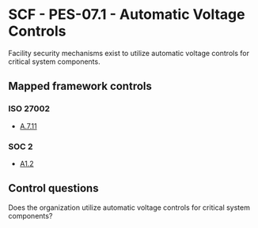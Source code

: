 # SCF - PES-07.1 - Automatic Voltage Controls
Facility security mechanisms exist to utilize automatic voltage controls for critical system components. 
## Mapped framework controls
### ISO 27002
- [A.7.11](../iso27002/a-7.md#a711)
  
### SOC 2
- [A1.2](../soc2/a12.md)
  
## Control questions
Does the organization utilize automatic voltage controls for critical system components? 
  